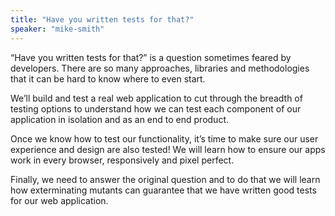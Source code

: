 ```yaml
---
title: "Have you written tests for that?"
speaker: "mike-smith"
---
```

“Have you written tests for that?” is a question sometimes feared by developers. There are so many approaches, libraries and methodologies that it can be hard to know where to even start.

We’ll build and test a real web application to cut through the breadth of testing options to understand how we can test each component of our application in isolation and as an end to end product.

Once we know how to test our functionality, it’s time to make sure our user experience and design are also tested! We will learn how to ensure our apps work in every browser, responsively and pixel perfect.

Finally, we need to answer the original question and to do that we will learn how exterminating mutants can guarantee that we have written good tests for our web application.
